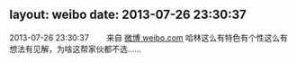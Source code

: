 layout: weibo
date: 2013-07-26 23:30:37
---
<meta name="referrer" content="no-referrer" />

2013-07-26 23:30:37  &nbsp;&nbsp;&nbsp;&nbsp;&nbsp;&nbsp; 来自 <a href="http://weibo.com/" rel="nofollow">微博 weibo.com</a>
哈林这么有特色有个性这么有想法有见解，为啥这帮家伙都不选…… ​​​
